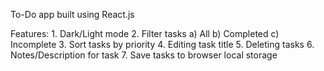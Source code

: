 To-Do app built using React.js

Features:
	1. Dark/Light mode
	2. Filter tasks
		a) All
		b) Completed
		c) Incomplete
	3. Sort tasks by priority
	4. Editing task title
	5. Deleting tasks
	6. Notes/Description for task
	7. Save tasks to browser local storage